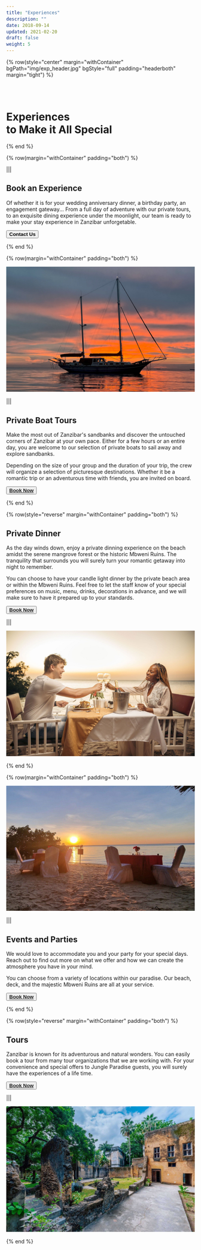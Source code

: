 ```yaml
---
title: "Experiences"
description: ""
date: 2018-09-14
updated: 2021-02-20
draft: false
weight: 5
---
```



<!-- section 1 (header) -->

{% row(style="center" margin="withContainer" bgPath="img/exp_header.jpg" bgStyle="full" padding="headerboth" margin="tight") %}

<br>

<br>


<h1 class="text-white">Experiences<br>to Make it All Special</h1>

{% end %}


<div class="container mx-auto"> 

<!-- section 2 -->

{% row(margin="withContainer" padding="both") %}

<div id="inline-gallery-container" class="inline-gallery-container"></div>

|||

## Book an Experience

Of whether it is for your wedding anniversary dinner, a birthday party, an engagement gateway... From a full day of adventure with our private tours, to an exquisite dining experience under the moonlight, our team is ready to make your stay experience  in Zanzibar unforgetable.

<button onclick="window.location.href='/contactus'">**Contact Us**</button>

{% end %}

<!-- section 3 -->

{% row(margin="withContainer" padding="both") %}

![Image](./img/exp_private_boot.jpg#mx-auto)

|||

## Private Boat Tours

Make the most out of Zanzibar's sandbanks and discover the untouched corners of Zanzibar at your own pace. Either for a few hours or an entire day, you are welcome to our selection of private boats to sail away and explore sandbanks.

Depending on the size of your group and the duration of your trip, the crew will organize a selection of picturesque destinations. Whether it be a romantic trip or an adventurous time with friends, you are invited on board.

<button><a href="https://hotels.cloudbeds.com/reservation/DNw5Ek#checkin=2023-04-04&checkout=2023-04-05" target="_blank">**Book Now**</a></button>

{% end %}

<!-- section 4 -->

{% row(style="reverse" margin="withContainer" padding="both") %}

## Private Dinner

As the day winds down, enjoy a private dinning experience on the beach amidst the serene mangrove forest or the historic Mbweni Ruins. The tranquility that surrounds you will surely turn your romantic getaway into night to remember.

You can choose to have your candle light dinner by the private beach area or within the Mbweni Ruins. Feel free to let the staff know of your special preferences on music, menu, drinks, decorations in advance, and we will make sure to have it prepared up to your standards.

<button><a href="https://hotels.cloudbeds.com/reservation/DNw5Ek#checkin=2023-04-04&checkout=2023-04-05" target="_blank">**Book Now**</a></button>

|||

![Image](./img/exp_private_dinner.jpg#mx-auto)

{% end %}

<!-- section 5 -->

{% row(margin="withContainer" padding="both") %}

![Image](./img/exp_party.jpg#mx-auto)

|||

## Events and Parties

We would love to accommodate you and your party for your special days. Reach out to find out more on what we offer and how we can create the atmosphere you have in your mind.

You can choose from a variety of locations within our paradise. Our beach, deck, and the majestic Mbweni Ruins are all at your service.

<button><a href="https://hotels.cloudbeds.com/reservation/DNw5Ek#checkin=2023-04-04&checkout=2023-04-05" target="_blank">**Book Now**</a></button>

{% end %}

<!-- section 6 -->

{% row(style="reverse" margin="withContainer" padding="both") %}

## Tours

Zanzibar is known for its adventurous and natural wonders. You can easily book a tour from many tour organizations that we are working with. For your convenience and special offers to Jungle Paradise guests, you will surely have the experiences of a life time.

<button><a href="https://hotels.cloudbeds.com/reservation/DNw5Ek#checkin=2023-04-04&checkout=2023-04-05" target="_blank">**Book Now**</a></button>

|||

![Image](./img/exp_tours.jpg#mx-auto)

{% end %}

</div>







